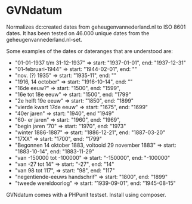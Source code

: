 # GVNdatum
Normalizes dc:created dates from geheugenvannederland.nl to ISO 8601 dates.
It has been tested on 46.000 unique dates from the geheugenvannederland.nl-set. 

Some examples of the dates or dateranges that are understood are:

* "01-01-1937 t/m 31-12-1937" => start: "1937-01-01", end: "1937-12-31"
* "01-februari-1944" => start: "1944-02-01", end: ""
* "nov. (?) 1935" => start: "1935-11", end: ""
* "1916, 14 october" => start: "1916-10-14", end: ""
* "16de eeuw?" => start: "1500", end: "1599",
* "16e tot 18e eeuw" => start: "1500", end: "1799"
* "2e helft 19e eeuw" => start: "1850", end: "1899"
* "vierde kwart 17de eeuw" => start: "1675", end: "1699"
* "40er jaren" => start: "1940", end "1949"
* "60- er jaren" => start: "1960", end: "1969",
* "begin jaren '70" => start: "1970", end: "1973"
* "winter 1886-1887" => start: "1886-12-21", end: "1887-03-20"
*  "17XX" => start: "1700", end: "1799"
* "Begonnen 14 oktober 1883, voltooid 29 november 1883" => start: "1883-10-14", end: "1883-11-29" 
* "van -150000 tot -100000" => start: "-150000", end: "-100000"
* "van -27 tot 14" => start: "-27", end: "14"
* "van 98 tot 117", => start: "98", end: "117"
* "negentiende-eeuws handschrif" => start: "1800", end: "1899"
* "tweede wereldoorlog" => start: "1939-09-01", end: "1945-08-15"

GVNdatum comes with a PHPunit testset. Install using composer.
